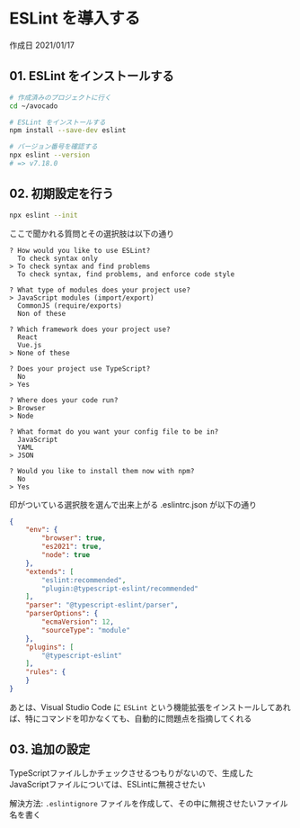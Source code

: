 # ESLint を導入する

作成日 2021/01/17

## 01. ESLint をインストールする

```bash
# 作成済みのプロジェクトに行く
cd ~/avocado

# ESLint をインストールする
npm install --save-dev eslint

# バージョン番号を確認する
npx eslint --version
# => v7.18.0
```

## 02. 初期設定を行う

```bash
npx eslint --init
```

ここで聞かれる質問とその選択肢は以下の通り

```text
? How would you like to use ESLint?
  To check syntax only
> To check syntax and find problems
  To check syntax, find problems, and enforce code style

? What type of modules does your project use?
> JavaScript modules (import/export)
  CommonJS (require/exports)
  Non of these

? Which framework does your project use?
  React
  Vue.js
> None of these

? Does your project use TypeScript?
  No
> Yes

? Where does your code run?
> Browser
> Node

? What format do you want your config file to be in?
  JavaScript
  YAML
> JSON

? Would you like to install them now with npm?
  No
> Yes
```

印がついている選択肢を選んで出来上がる .eslintrc.json が以下の通り

```json
{
    "env": {
        "browser": true,
        "es2021": true,
        "node": true
    },
    "extends": [
        "eslint:recommended",
        "plugin:@typescript-eslint/recommended"
    ],
    "parser": "@typescript-eslint/parser",
    "parserOptions": {
        "ecmaVersion": 12,
        "sourceType": "module"
    },
    "plugins": [
        "@typescript-eslint"
    ],
    "rules": {
    }
}
```

あとは、Visual Studio Code に `ESLint` という機能拡張をインストールしてあれば、特にコマンドを叩かなくても、自動的に問題点を指摘してくれる

## 03. 追加の設定

TypeScriptファイルしかチェックさせるつもりがないので、生成したJavaScriptファイルについては、ESLintに無視させたい

解決方法: `.eslintignore` ファイルを作成して、その中に無視させたいファイル名を書く
